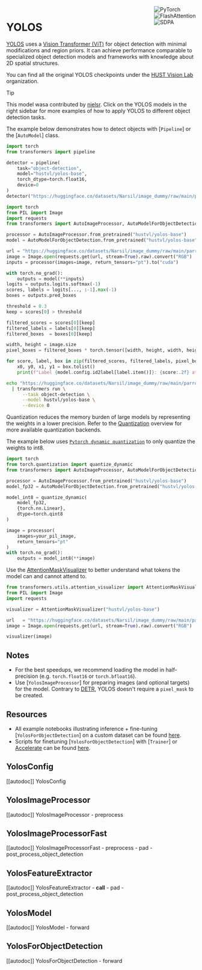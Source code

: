 <!--Copyright 2022 The HuggingFace Team. All rights reserved.

Licensed under the Apache License, Version 2.0 (the "License"); you may not use this file except in compliance with
the License. You may obtain a copy of the License at

http://www.apache.org/licenses/LICENSE-2.0

Unless required by applicable law or agreed to in writing, software distributed under the License is distributed on
an "AS IS" BASIS, WITHOUT WARRANTIES OR CONDITIONS OF ANY KIND, either express or implied. See the License for the
specific language governing permissions and limitations under the License.

⚠️ Note that this file is in Markdown but contain specific syntax for our doc-builder (similar to MDX) that may not be
rendered properly in your Markdown viewer.

-->
<div style="float: right;">
    <div class="flex flex-wrap space-x-1">
        <img alt="PyTorch" src="https://img.shields.io/badge/PyTorch-DE3412?style=flat&logo=pytorch&logoColor=white">
    </div>
    <div class="flex flex-wrap space-x-1">
        <img alt="FlashAttention" src="https://img.shields.io/badge/%E2%9A%A1%EF%B8%8E%20FlashAttention-eae0c8?style=flat">
    </div>
    <div class="flex flex-wrap space-x-1">
        <img alt="SDPA" src="https://img.shields.io/badge/SDPA-DE3412?style=flat&logo=pytorch&logoColor=white">
    </div>
</div>

# YOLOS

[YOLOS](https://huggingface.co/papers/2106.00666) uses a [Vision Transformer (ViT)](./vit) for object detection with minimal modifications and region priors. It can achieve performance comparable to specialized object detection models and frameworks with knowledge about 2D spatial structures.


You can find all the original YOLOS checkpoints under the [HUST Vision Lab](https://huggingface.co/hustvl/models?search=yolos) organization.

> [!TIP]
> This model wasa contributed by [nielsr](https://huggingface.co/nielsr).
> Click on the YOLOS models in the right sidebar for more examples of how to apply YOLOS to different object detection tasks.

The example below demonstrates how to detect objects with [`Pipeline`] or the [`AutoModel`] class.

<hfoptions id="usage">
<hfoption id="Pipeline">

```py
import torch
from transformers import pipeline

detector = pipeline(
    task="object-detection",
    model="hustvl/yolos-base",
    torch_dtype=torch.float16,
    device=0
)
detector("https://huggingface.co/datasets/Narsil/image_dummy/raw/main/parrots.png")
```

</hfoption>
<hfoption id="Automodel">

```py
import torch
from PIL import Image
import requests
from transformers import AutoImageProcessor, AutoModelForObjectDetection

processor = AutoImageProcessor.from_pretrained("hustvl/yolos-base")
model = AutoModelForObjectDetection.from_pretrained("hustvl/yolos-base").to("cuda")

url = "https://huggingface.co/datasets/Narsil/image_dummy/raw/main/parrots.png"
image = Image.open(requests.get(url, stream=True).raw).convert("RGB")
inputs = processor(images=image, return_tensors="pt").to("cuda")

with torch.no_grad():
    outputs = model(**inputs)
logits = outputs.logits.softmax(-1)
scores, labels = logits[..., :-1].max(-1)
boxes = outputs.pred_boxes

threshold = 0.3
keep = scores[0] > threshold

filtered_scores = scores[0][keep]
filtered_labels = labels[0][keep]
filtered_boxes  = boxes[0][keep]

width, height = image.size
pixel_boxes = filtered_boxes * torch.tensor([width, height, width, height], device=boxes.device)

for score, label, box in zip(filtered_scores, filtered_labels, pixel_boxes):
    x0, y0, x1, y1 = box.tolist()
    print(f"Label {model.config.id2label[label.item()]}: {score:.2f} at [{x0:.0f}, {y0:.0f}, {x1:.0f}, {y1:.0f}]")
```

</hfoption>
<hfoption id="transformers CLI">

```bash
echo "https://huggingface.co/datasets/Narsil/image_dummy/raw/main/parrots.png" \
  | transformers run \
      --task object-detection \
      --model hustvl/yolos-base \
      --device 0
```

</hfoption>
</hfoptions>

Quantization reduces the memory burden of large models by representing the weights in a lower precision. Refer to the [Quantization](../quantization/overview) overview for more available quantization backends.

The example below uses [`Pytorch dynamic quantization`](https://pytorch.org/docs/stable/quantization.html#dynamic-quantization) to only quantize the weights to int8.

```py
import torch
from torch.quantization import quantize_dynamic
from transformers import AutoImageProcessor, AutoModelForObjectDetection

processor = AutoImageProcessor.from_pretrained("hustvl/yolos-base")
model_fp32 = AutoModelForObjectDetection.from_pretrained("hustvl/yolos-base")

model_int8 = quantize_dynamic(
    model_fp32,
    {torch.nn.Linear},
    dtype=torch.qint8
)

image = processor(
    images=your_pil_image, 
    return_tensors="pt"
)
with torch.no_grad():
    outputs = model_int8(**image)
```

Use the [AttentionMaskVisualizer](https://github.com/huggingface/transformers/blob/beb9b5b02246b9b7ee81ddf938f93f44cfeaad19/src/transformers/utils/attention_visualizer.py#L139) to better understand what tokens the model can and cannot attend to.


```py
from transformers.utils.attention_visualizer import AttentionMaskVisualizer
from PIL import Image
import requests

visualizer = AttentionMaskVisualizer("hustvl/yolos-base")

url   = "https://huggingface.co/datasets/Narsil/image_dummy/raw/main/parrots.png"
image = Image.open(requests.get(url, stream=True).raw).convert("RGB")

visualizer(image)
```

## Notes
- For the best speedups, we recommend loading the model in half-precision (e.g. `torch.float16` or `torch.bfloat16`).
- Use [`YolosImageProcessor`] for preparing images (and optional targets) for the model. Contrary to [DETR](detr), YOLOS doesn't require a `pixel_mask` to be created.

## Resources

- All example notebooks illustrating inference + fine-tuning [`YolosForObjectDetection`] on a custom dataset can be found [here](https://github.com/NielsRogge/Transformers-Tutorials/tree/master/YOLOS).
- Scripts for finetuning [`YolosForObjectDetection`] with [`Trainer`] or [Accelerate](https://huggingface.co/docs/accelerate/index) can be found [here](https://github.com/huggingface/transformers/tree/main/examples/pytorch/object-detection).

## YolosConfig

[[autodoc]] YolosConfig

## YolosImageProcessor

[[autodoc]] YolosImageProcessor
    - preprocess

## YolosImageProcessorFast

[[autodoc]] YolosImageProcessorFast
    - preprocess
    - pad
    - post_process_object_detection

## YolosFeatureExtractor

[[autodoc]] YolosFeatureExtractor
    - __call__
    - pad
    - post_process_object_detection

## YolosModel

[[autodoc]] YolosModel
    - forward

## YolosForObjectDetection

[[autodoc]] YolosForObjectDetection
    - forward
